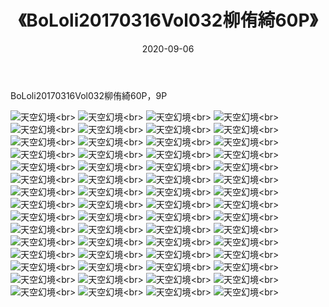 ﻿---
layout: post
title: 《BoLoli20170316Vol032柳侑綺60P》
date: 2020-09-06
img: http://photo.orgx.cf/性感/2020/BoLoli20170316Vol032柳侑綺60P/000.jpg
tags: [美女,性感,泳衣]
---

BoLoli20170316Vol032柳侑綺60P，9P



![天空幻境](http://photo.orgx.cf/性感/2020/BoLoli20170316Vol032柳侑綺60P/001.jpg''天空幻境'')<br>
![天空幻境](http://photo.orgx.cf/性感/2020/BoLoli20170316Vol032柳侑綺60P/002.jpg''天空幻境'')<br>
![天空幻境](http://photo.orgx.cf/性感/2020/BoLoli20170316Vol032柳侑綺60P/003.jpg''天空幻境'')<br>
![天空幻境](http://photo.orgx.cf/性感/2020/BoLoli20170316Vol032柳侑綺60P/004.jpg''天空幻境'')<br>
![天空幻境](http://photo.orgx.cf/性感/2020/BoLoli20170316Vol032柳侑綺60P/005.jpg''天空幻境'')<br>
![天空幻境](http://photo.orgx.cf/性感/2020/BoLoli20170316Vol032柳侑綺60P/006.jpg''天空幻境'')<br>
![天空幻境](http://photo.orgx.cf/性感/2020/BoLoli20170316Vol032柳侑綺60P/007.jpg''天空幻境'')<br>
![天空幻境](http://photo.orgx.cf/性感/2020/BoLoli20170316Vol032柳侑綺60P/008.jpg''天空幻境'')<br>
![天空幻境](http://photo.orgx.cf/性感/2020/BoLoli20170316Vol032柳侑綺60P/009.jpg''天空幻境'')<br>
![天空幻境](http://photo.orgx.cf/性感/2020/BoLoli20170316Vol032柳侑綺60P/010.jpg''天空幻境'')<br>
![天空幻境](http://photo.orgx.cf/性感/2020/BoLoli20170316Vol032柳侑綺60P/011.jpg''天空幻境'')<br>
![天空幻境](http://photo.orgx.cf/性感/2020/BoLoli20170316Vol032柳侑綺60P/012.jpg''天空幻境'')<br>
![天空幻境](http://photo.orgx.cf/性感/2020/BoLoli20170316Vol032柳侑綺60P/013.jpg''天空幻境'')<br>
![天空幻境](http://photo.orgx.cf/性感/2020/BoLoli20170316Vol032柳侑綺60P/014.jpg''天空幻境'')<br>
![天空幻境](http://photo.orgx.cf/性感/2020/BoLoli20170316Vol032柳侑綺60P/015.jpg''天空幻境'')<br>
![天空幻境](http://photo.orgx.cf/性感/2020/BoLoli20170316Vol032柳侑綺60P/016.jpg''天空幻境'')<br>
![天空幻境](http://photo.orgx.cf/性感/2020/BoLoli20170316Vol032柳侑綺60P/017.jpg''天空幻境'')<br>
![天空幻境](http://photo.orgx.cf/性感/2020/BoLoli20170316Vol032柳侑綺60P/018.jpg''天空幻境'')<br>
![天空幻境](http://photo.orgx.cf/性感/2020/BoLoli20170316Vol032柳侑綺60P/019.jpg''天空幻境'')<br>
![天空幻境](http://photo.orgx.cf/性感/2020/BoLoli20170316Vol032柳侑綺60P/020.jpg''天空幻境'')<br>
![天空幻境](http://photo.orgx.cf/性感/2020/BoLoli20170316Vol032柳侑綺60P/021.jpg''天空幻境'')<br>
![天空幻境](http://photo.orgx.cf/性感/2020/BoLoli20170316Vol032柳侑綺60P/022.jpg''天空幻境'')<br>
![天空幻境](http://photo.orgx.cf/性感/2020/BoLoli20170316Vol032柳侑綺60P/023.jpg''天空幻境'')<br>
![天空幻境](http://photo.orgx.cf/性感/2020/BoLoli20170316Vol032柳侑綺60P/024.jpg''天空幻境'')<br>
![天空幻境](http://photo.orgx.cf/性感/2020/BoLoli20170316Vol032柳侑綺60P/025.jpg''天空幻境'')<br>
![天空幻境](http://photo.orgx.cf/性感/2020/BoLoli20170316Vol032柳侑綺60P/026.jpg''天空幻境'')<br>
![天空幻境](http://photo.orgx.cf/性感/2020/BoLoli20170316Vol032柳侑綺60P/027.jpg''天空幻境'')<br>
![天空幻境](http://photo.orgx.cf/性感/2020/BoLoli20170316Vol032柳侑綺60P/028.jpg''天空幻境'')<br>
![天空幻境](http://photo.orgx.cf/性感/2020/BoLoli20170316Vol032柳侑綺60P/029.jpg''天空幻境'')<br>
![天空幻境](http://photo.orgx.cf/性感/2020/BoLoli20170316Vol032柳侑綺60P/030.jpg''天空幻境'')<br>
![天空幻境](http://photo.orgx.cf/性感/2020/BoLoli20170316Vol032柳侑綺60P/031.jpg''天空幻境'')<br>
![天空幻境](http://photo.orgx.cf/性感/2020/BoLoli20170316Vol032柳侑綺60P/032.jpg''天空幻境'')<br>
![天空幻境](http://photo.orgx.cf/性感/2020/BoLoli20170316Vol032柳侑綺60P/033.jpg''天空幻境'')<br>
![天空幻境](http://photo.orgx.cf/性感/2020/BoLoli20170316Vol032柳侑綺60P/034.jpg''天空幻境'')<br>
![天空幻境](http://photo.orgx.cf/性感/2020/BoLoli20170316Vol032柳侑綺60P/035.jpg''天空幻境'')<br>
![天空幻境](http://photo.orgx.cf/性感/2020/BoLoli20170316Vol032柳侑綺60P/036.jpg''天空幻境'')<br>
![天空幻境](http://photo.orgx.cf/性感/2020/BoLoli20170316Vol032柳侑綺60P/037.jpg''天空幻境'')<br>
![天空幻境](http://photo.orgx.cf/性感/2020/BoLoli20170316Vol032柳侑綺60P/038.jpg''天空幻境'')<br>
![天空幻境](http://photo.orgx.cf/性感/2020/BoLoli20170316Vol032柳侑綺60P/039.jpg''天空幻境'')<br>
![天空幻境](http://photo.orgx.cf/性感/2020/BoLoli20170316Vol032柳侑綺60P/040.jpg''天空幻境'')<br>
![天空幻境](http://photo.orgx.cf/性感/2020/BoLoli20170316Vol032柳侑綺60P/041.jpg''天空幻境'')<br>
![天空幻境](http://photo.orgx.cf/性感/2020/BoLoli20170316Vol032柳侑綺60P/042.jpg''天空幻境'')<br>
![天空幻境](http://photo.orgx.cf/性感/2020/BoLoli20170316Vol032柳侑綺60P/043.jpg''天空幻境'')<br>
![天空幻境](http://photo.orgx.cf/性感/2020/BoLoli20170316Vol032柳侑綺60P/044.jpg''天空幻境'')<br>
![天空幻境](http://photo.orgx.cf/性感/2020/BoLoli20170316Vol032柳侑綺60P/045.jpg''天空幻境'')<br>
![天空幻境](http://photo.orgx.cf/性感/2020/BoLoli20170316Vol032柳侑綺60P/046.jpg''天空幻境'')<br>
![天空幻境](http://photo.orgx.cf/性感/2020/BoLoli20170316Vol032柳侑綺60P/047.jpg''天空幻境'')<br>
![天空幻境](http://photo.orgx.cf/性感/2020/BoLoli20170316Vol032柳侑綺60P/048.jpg''天空幻境'')<br>
![天空幻境](http://photo.orgx.cf/性感/2020/BoLoli20170316Vol032柳侑綺60P/049.jpg''天空幻境'')<br>
![天空幻境](http://photo.orgx.cf/性感/2020/BoLoli20170316Vol032柳侑綺60P/050.jpg''天空幻境'')<br>
![天空幻境](http://photo.orgx.cf/性感/2020/BoLoli20170316Vol032柳侑綺60P/051.jpg''天空幻境'')<br>
![天空幻境](http://photo.orgx.cf/性感/2020/BoLoli20170316Vol032柳侑綺60P/052.jpg''天空幻境'')<br>
![天空幻境](http://photo.orgx.cf/性感/2020/BoLoli20170316Vol032柳侑綺60P/053.jpg''天空幻境'')<br>
![天空幻境](http://photo.orgx.cf/性感/2020/BoLoli20170316Vol032柳侑綺60P/054.jpg''天空幻境'')<br>
![天空幻境](http://photo.orgx.cf/性感/2020/BoLoli20170316Vol032柳侑綺60P/055.jpg''天空幻境'')<br>
![天空幻境](http://photo.orgx.cf/性感/2020/BoLoli20170316Vol032柳侑綺60P/056.jpg''天空幻境'')<br>
![天空幻境](http://photo.orgx.cf/性感/2020/BoLoli20170316Vol032柳侑綺60P/057.jpg''天空幻境'')<br>
![天空幻境](http://photo.orgx.cf/性感/2020/BoLoli20170316Vol032柳侑綺60P/058.jpg''天空幻境'')<br>
![天空幻境](http://photo.orgx.cf/性感/2020/BoLoli20170316Vol032柳侑綺60P/059.jpg''天空幻境'')<br>
![天空幻境](http://photo.orgx.cf/性感/2020/BoLoli20170316Vol032柳侑綺60P/060.jpg''天空幻境'')<br>